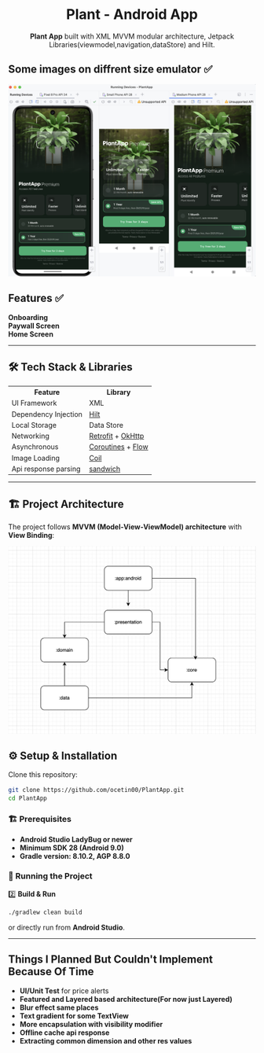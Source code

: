 <!-- README.md -->

<h1 align="center">Plant - Android App</h1>
<p align="center"> <strong>Plant App</strong> built with XML MVVM modular architecture, Jetpack Libraries(viewmodel,navigation,dataStore) and Hilt.</p>

## Some images on diffrent size emulator ✅ 
![img1](https://github.com/ocetin00/temp/blob/main/Screenshot%202025-02-10%20at%2003.37.26.png)


## Features ✅ 

 <strong>Onboarding</strong><br>
 <strong>Paywall Screen</strong><br>
 <strong>Home Screen</strong><br>

---


## 🛠️ Tech Stack & Libraries

<table>
  <tr>
    <th>Feature</th>
    <th>Library</th>
  </tr>
  <tr>
    <td>UI Framework</td>
    <td>XML</a></td>
  </tr>
  <tr>
    <td>Dependency Injection</td>
    <td><a href="https://dagger.dev/hilt/">Hilt</a></td>
  </tr>
  <tr>
    <td>Local Storage</td>
    <td>Data Store</td>
  </tr>
  <tr>
    <td>Networking</td>
    <td><a href="https://square.github.io/retrofit/">Retrofit</a> + <a href="https://square.github.io/okhttp/">OkHttp</a></td>
  </tr>
  <tr>
    <td>Asynchronous</td>
    <td><a href="https://developer.android.com/kotlin/coroutines">Coroutines</a> + <a href="https://developer.android.com/kotlin/flow">Flow</a></td>
  </tr>
  <tr>
    <td>Image Loading</td>
    <td><a href="https://coil-kt.github.io/coil/">Coil</a></td>
  </tr>
  <tr>
    <td>Api response parsing</td>
    <td><a href="https://github.com/skydoves/sandwich">sandwich</a></td>
  </tr>
</table>

---

## 🏗️ Project Architecture

The project follows **MVVM (Model-View-ViewModel) architecture** with **View Binding**:

![module](https://github.com/ocetin00/temp/blob/main/Screenshot%202025-02-10%20at%2003.25.06.png)


## ⚙️ Setup & Installation

Clone this repository:
```bash
git clone https://github.com/ocetin00/PlantApp.git
cd PlantApp
```

### 🏗 Prerequisites
- **Android Studio LadyBug or newer**
- **Minimum SDK 28 (Android 9.0)**
- **Gradle version: 8.10.2, AGP 8.8.0**

### 🔧 Running the Project

2️⃣ **Build & Run**
```bash
./gradlew clean build
```
or directly run from **Android Studio**.  

---

##  Things I Planned But Couldn't Implement Because Of Time

- **UI/Unit Test** for price alerts 
- **Featured and Layered based architecture(For now just Layered)**
- **Blur effect same places**
- **Text gradient for some TextView**
- **More encapsulation with visibility modifier**
- **Offline cache api response**
- **Extracting common dimension and other res values**

